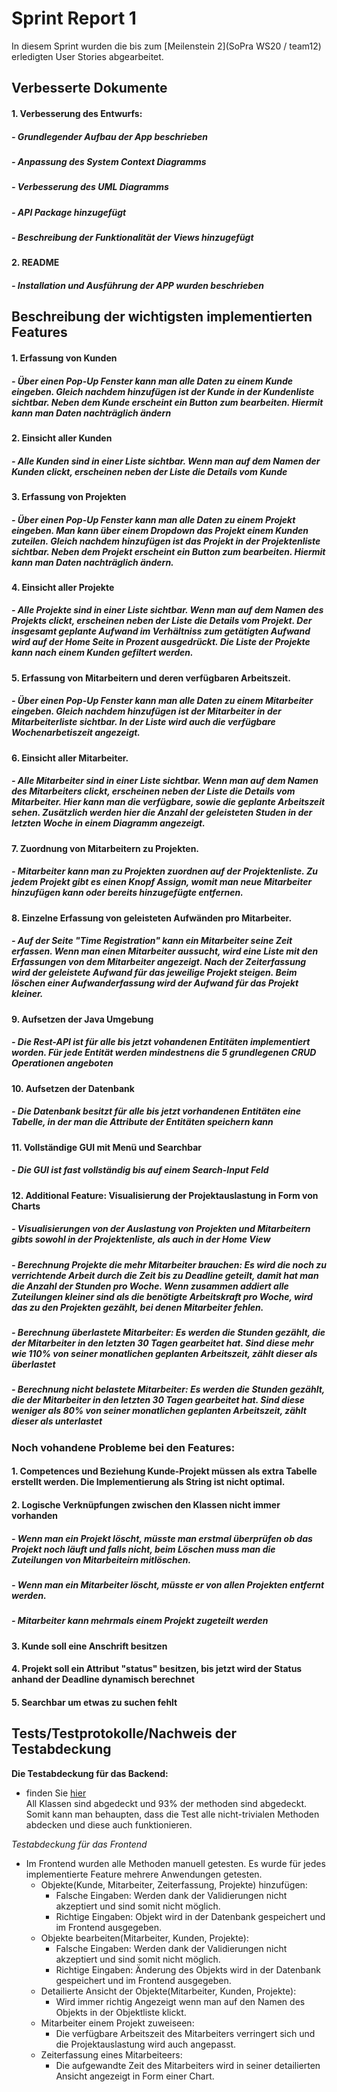 # Sprint Report 1

In diesem Sprint wurden die bis zum [Meilenstein 2](SoPra WS20 / team12) erledigten User Stories abgearbeitet.

## Verbesserte Dokumente

#### 	1. Verbesserung des Entwurfs:

##### 		- Grundlegender Aufbau der App beschrieben

##### 		- Anpassung des System Context Diagramms

##### 		- Verbesserung des UML Diagramms

##### 		- API Package hinzugefügt

##### 		- Beschreibung der Funktionalität der Views hinzugefügt

#### 	2. README

##### 		- Installation und Ausführung der APP wurden beschrieben



## Beschreibung der wichtigsten implementierten Features

#### 1. Erfassung von Kunden

##### 	- Über einen Pop-Up Fenster kann man alle Daten zu einem Kunde eingeben. Gleich nachdem hinzufügen ist der Kunde in der Kundenliste sichtbar. Neben dem Kunde erscheint ein Button zum bearbeiten. Hiermit kann man Daten nachträglich ändern

#### 2. Einsicht aller Kunden

##### 	- Alle Kunden sind in einer Liste sichtbar. Wenn man auf dem Namen der Kunden clickt, erscheinen neben der Liste die Details vom Kunde

#### 3. Erfassung von Projekten

##### 	- Über einen Pop-Up Fenster kann man alle Daten zu einem Projekt eingeben. Man kann über einem Dropdown das Projekt einem Kunden zuteilen. Gleich nachdem hinzufügen ist das Projekt in der Projektenliste sichtbar. Neben dem Projekt erscheint ein Button zum bearbeiten. Hiermit kann man Daten nachträglich ändern.

#### 4. Einsicht aller Projekte

##### 	- Alle Projekte sind in einer Liste sichtbar. Wenn man auf dem Namen des Projekts clickt, erscheinen neben der Liste die Details vom Projekt. Der insgesamt geplante Aufwand im Verhältniss zum getätigten Aufwand wird auf der Home Seite in Prozent ausgedrückt. Die Liste der Projekte kann nach einem Kunden gefiltert werden.

#### 5. Erfassung von Mitarbeitern und deren verfügbaren Arbeitszeit.

##### 	- Über einen Pop-Up Fenster kann man alle Daten zu einem Mitarbeiter eingeben. Gleich nachdem hinzufügen ist der Mitarbeiter in der Mitarbeiterliste sichtbar. In der Liste wird auch die verfügbare Wochenarbetiszeit angezeigt.

#### 6. Einsicht aller Mitarbeiter.

##### 	- Alle Mitarbeiter sind in einer Liste sichtbar. Wenn man auf dem Namen des Mitarbeiters clickt, erscheinen neben der Liste die Details vom Mitarbeiter. Hier kann man die verfügbare, sowie die geplante Arbeitszeit sehen. Zusätzlich werden hier die Anzahl der geleisteten Studen in der letzten Woche in einem Diagramm angezeigt.

#### 7. Zuordnung von Mitarbeitern zu Projekten.

##### 	- Mitarbeiter kann man zu Projekten zuordnen auf der Projektenliste. Zu jedem Projekt gibt es einen Knopf Assign, womit man neue Mitarbeiter hinzufügen kann oder bereits hinzugefügte entfernen.

#### 8. Einzelne Erfassung von geleisteten Aufwänden pro Mitarbeiter.

##### 	- Auf der Seite "Time Registration" kann ein Mitarbeiter seine Zeit erfassen. Wenn man einen Mitarbeiter aussucht, wird eine Liste mit den Erfassungen von dem Mitarbeiter angezeigt. Nach der Zeiterfassung wird der geleistete Aufwand für das jeweilige Projekt steigen. Beim löschen einer Aufwanderfassung wird der Aufwand für das Projekt kleiner.

#### 9. Aufsetzen der Java Umgebung

##### 	- Die Rest-API ist für alle bis jetzt vohandenen Entitäten implementiert worden. Für jede Entität werden mindestnens die 5 grundlegenen CRUD Operationen angeboten

#### 10.  Aufsetzen der Datenbank

##### 	- Die Datenbank besitzt für alle bis jetzt vorhandenen Entitäten eine Tabelle, in der man die Attribute der Entitäten speichern kann

#### 11. Vollständige GUI mit Menü und Searchbar

##### 	- Die GUI ist fast vollständig bis auf einem Search-Input Feld

#### 12. Additional Feature: Visualisierung der Projektauslastung in Form von Charts

##### 	- Visualisierungen von der Auslastung von Projekten und Mitarbeitern gibts sowohl in der Projektenliste, als auch in der Home View

##### 	- Berechnung Projekte die mehr Mitarbeiter brauchen: Es wird die noch zu verrichtende Arbeit durch die Zeit bis zu Deadline geteilt, damit hat man die Anzahl der Stunden pro Woche. Wenn zusammen addiert alle Zuteilungen kleiner sind als die benötigte Arbeitskraft pro Woche, wird das zu den Projekten gezählt, bei denen Mitarbeiter fehlen.

##### 	- Berechnung überlastete Mitarbeiter: Es werden die Stunden gezählt, die der Mitarbeiter in den letzten 30 Tagen gearbeitet hat. Sind diese mehr wie 110% von seiner monatlichen geplanten Arbeitszeit, zählt dieser als überlastet

##### 	- Berechnung nicht belastete Mitarbeiter: Es werden die Stunden gezählt, die der Mitarbeiter in den letzten 30 Tagen gearbeitet hat. Sind diese weniger als 80% von seiner monatlichen geplanten Arbeitszeit, zählt dieser als unterlastet



### Noch vohandene Probleme bei den Features:

#### 1. Competences und Beziehung Kunde-Projekt müssen als extra Tabelle erstellt werden. Die Implementierung als String ist nicht optimal.

#### 2. Logische Verknüpfungen zwischen den Klassen nicht immer vorhanden

##### 	- Wenn man ein Projekt löscht, müsste man erstmal überprüfen ob das Projekt noch läuft und falls nicht, beim Löschen muss man die Zuteilungen von Mitarbeiteirn mitlöschen.

##### 	- Wenn man ein Mitarbeiter löscht, müsste er von allen Projekten entfernt werden.

##### 	- Mitarbeiter kann mehrmals einem Projekt zugeteilt werden

#### 3. Kunde soll eine Anschrift besitzen

#### 4.  Projekt soll ein Attribut "status" besitzen, bis jetzt wird der Status anhand der Deadline dynamisch berechnet

#### 5. Searchbar um etwas zu suchen fehlt



## Tests/Testprotokolle/Nachweis der Testabdeckung

**Die Testabdeckung für das Backend:**  
- finden Sie [hier](coverage/index.html)  
All Klassen sind abgedeckt und 93% der methoden sind abgedeckt. Somit kann man behaupten,
dass die Test alle nicht-trivialen Methoden abdecken und diese auch funktionieren.




*Testabdeckung für das Frontend*  
- Im Frontend wurden alle Methoden manuell getesten. Es wurde für jedes implementierte Feature
  mehrere Anwendungen getesten.  
  - Objekte(Kunde, Mitarbeiter, Zeiterfassung, Projekte) hinzufügen:  
    - Falsche Eingaben: Werden dank der Validierungen nicht akzeptiert und sind somit nicht möglich.  
    - Richtige Eingaben: Objekt wird in der Datenbank gespeichert und im Frontend ausgegeben.
  - Objekte bearbeiten(Mitarbeiter, Kunden, Projekte):  
      - Falsche Eingaben: Werden dank der Validierungen nicht akzeptiert und sind somit nicht möglich.
      - Richtige Eingaben: Änderung des Objekts wird in der Datenbank gespeichert und im Frontend ausgegeben.  
  - Detailierte Ansicht der Objekte(Mitarbeiter, Kunden, Projekte):  
      - Wird immer richtig Angezeigt wenn man auf den Namen des Objekts in der Objektliste klickt.  
  - Mitarbeiter einem Projekt zuweiseen:  
    - Die verfügbare Arbeitszeit des Mitarbeiters verringert sich und die Projektauslastung wird auch angepasst.  
  - Zeiterfassung eines Mitarbeiteers:  
    - Die aufgewandte Zeit des Mitarbeiters wird in seiner detailierten Ansicht angezeigt in Form einer Chart.